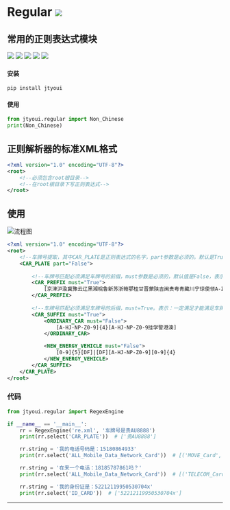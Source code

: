 # **Regular** [![](https://gitee.com/tyoui/logo/raw/master/logo/photolog.png)][1]

## 常用的正则表达式模块
[![](https://img.shields.io/badge/个人网站-jtyoui-yellow.com.svg)][1]
[![](https://img.shields.io/badge/Python-3.6-green.svg)]()
[![](https://img.shields.io/badge/BlogWeb-Tyoui-bule.svg)][1]
[![](https://img.shields.io/badge/Email-jtyoui@qq.com-red.svg)]()
[![](https://img.shields.io/badge/regular-正则-black.svg)]()


#### 安装
    pip install jtyoui


#### 使用

```python
from jtyoui.regular import Non_Chinese
print(Non_Chinese)
```

## 正则解析器的标准XML格式
```xml
<?xml version="1.0" encoding="UTF-8"?>
<root>
    <!--必须包含root根目录-->
    <!--在root根目录下写正则表达式-->
</root>
```

## 使用
![流程图](https://github.com/jtyoui/RegularResolver/blob/master/%E5%90%88%E5%B9%B6.png) 
```xml
<?xml version="1.0" encoding="UTF-8"?>
<root>
    <!--车牌号提取，其中CAR_PLATE是正则表达式的名字，part参数是必须的。默认是True，表示：是否要返回匹配到的正则名字-->
    <CAR_PLATE part="False"> 
        
        <!--车牌号匹配必须满足车牌号的前缀，must参数是必须的，默认值是False，表示：（True）一定满足才能满足车牌号匹配，类似于and-->
        <CAR_PREFIX must="True">
            [京津沪渝冀豫云辽黑湘皖鲁新苏浙赣鄂桂甘晋蒙陕吉闽贵粤青藏川宁琼使领A-Z][A-Z]
        </CAR_PREFIX>
        
        <!--车牌号匹配必须满足车牌号的后缀，must=True。表示：一定满足才能满足车牌号匹配-->
        <CAR_SUFFIX must="True">
            <ORDINARY_CAR must="False">
                [A-HJ-NP-Z0-9]{4}[A-HJ-NP-Z0-9挂学警港澳]
            </ORDINARY_CAR>

            <NEW_ENERGY_VEHICLE must="False">
                [0-9]{5}[DF]|[DF][A-HJ-NP-Z0-9][0-9]{4}
            </NEW_ENERGY_VEHICLE>
        </CAR_SUFFIX>
    </CAR_PLATE>
</root>
```

### 代码
```python
from jtyoui.regular import RegexEngine

if __name__ == '__main__':
    rr = RegexEngine('re.xml', '车牌号是贵AU8888')
    print(rr.select('CAR_PLATE'))  # ['贵AU8888']

    rr.string = '我的电话号码是：15180864933'
    print(rr.select('ALL_Mobile_Data_Network_Card'))  # [('MOVE_Card', ['15180864933'])]

    rr.string = '在来一个电话：18185787861吗？'
    print(rr.select('ALL_Mobile_Data_Network_Card'))  # [('TELECOM_Card', ['18185787861'])]

    rr.string = '我的身份证是：52212119950530704x'
    print(rr.select('ID_CARD'))  # ['52212119950530704x']
```
***
[1]: https://blog.jtyoui.com